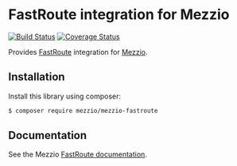 # FastRoute integration for Mezzio

[![Build Status](https://travis-ci.org/mezzio/mezzio-fastroute.svg?branch=master)](https://travis-ci.org/mezzio/mezzio-fastroute)
[![Coverage Status](https://coveralls.io/repos/mezzio/mezzio-fastroute/badge.svg?branch=master)](https://coveralls.io/r/mezzio/mezzio-fastroute?branch=master)

Provides [FastRoute](https://github.com/nikic/FastRoute) integration for
[Mezzio](https://github.com/mezzio/mezzio).

## Installation

Install this library using composer:

```bash
$ composer require mezzio/mezzio-fastroute
```

## Documentation

See the Mezzio [FastRoute documentation](https://docs.mezzio.dev/mezzio/features/router/fast-route/).
